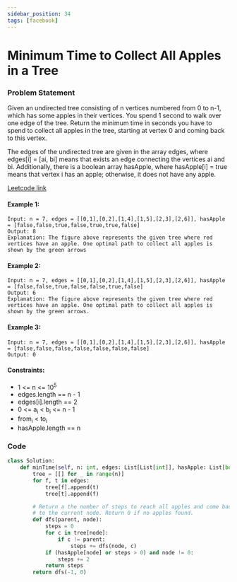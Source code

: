 ```yaml
---
sidebar_position: 34
tags: [facebook]
---
```


# Minimum Time to Collect All Apples in a Tree

### Problem Statement

Given an undirected tree consisting of n vertices numbered from 0 to n-1, which has some apples in their vertices. You spend 1 second to walk over one edge of the tree. Return the minimum time in seconds you have to spend to collect all apples in the tree, starting at vertex 0 and coming back to this vertex.

The edges of the undirected tree are given in the array edges, where edges[i] = [ai, bi] means that exists an edge connecting the vertices ai and bi. Additionally, there is a boolean array hasApple, where hasApple[i] = true means that vertex i has an apple; otherwise, it does not have any apple.

[Leetcode link](https://leetcode.com/problems/minimum-time-to-collect-all-apples-in-a-tree)

#### Example 1:

```
Input: n = 7, edges = [[0,1],[0,2],[1,4],[1,5],[2,3],[2,6]], hasApple = [false,false,true,false,true,true,false]
Output: 8
Explanation: The figure above represents the given tree where red vertices have an apple. One optimal path to collect all apples is shown by the green arrows
```

#### Example 2:

```
Input: n = 7, edges = [[0,1],[0,2],[1,4],[1,5],[2,3],[2,6]], hasApple = [false,false,true,false,false,true,false]
Output: 6
Explanation: The figure above represents the given tree where red vertices have an apple. One optimal path to collect all apples is shown by the green arrows.
```

#### Example 3:

```
Input: n = 7, edges = [[0,1],[0,2],[1,4],[1,5],[2,3],[2,6]], hasApple = [false,false,false,false,false,false,false]
Output: 0
```

#### Constraints:

- 1 <= n <= 10<sup>5</sup>
- edges.length == n - 1
- edges[i].length == 2
- 0 <= a<sub>i</sub> < b<sub>i</sub> <= n - 1
- from<sub>i</sub> < to<sub>i</sub>
- hasApple.length == n

### Code

```python title="Python Code"
class Solution:
    def minTime(self, n: int, edges: List[List[int]], hasApple: List[bool]) -> int:
        tree = [[] for _ in range(n)]
        for f, t in edges:
            tree[f].append(t)
            tree[t].append(f)

		# Return a the number of steps to reach all apples and come back
        # to the current node. Return 0 if no apples found.
        def dfs(parent, node):
            steps = 0
            for c in tree[node]:
                if c != parent:
                    steps += dfs(node, c)
            if (hasApple[node] or steps > 0) and node != 0:
                steps += 2
            return steps
        return dfs(-1, 0)

```

